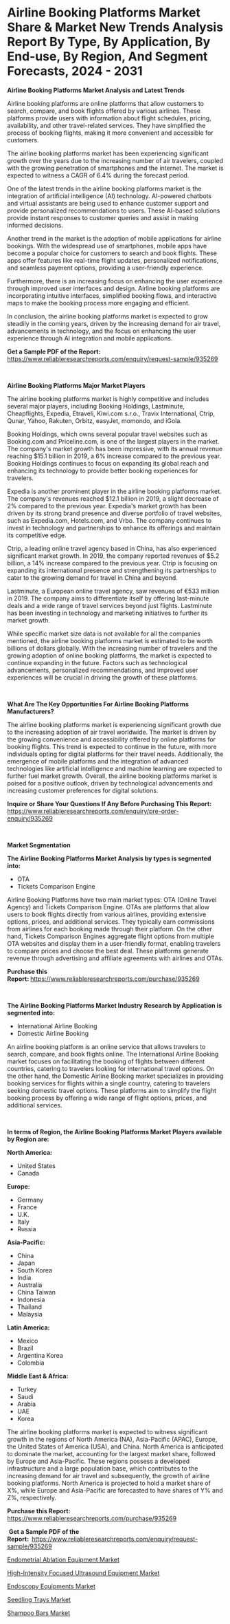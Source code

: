 <p><h1>Airline Booking Platforms Market Share & Market New Trends Analysis Report By Type, By Application, By End-use, By Region, And Segment Forecasts, 2024 - 2031</h1></p><p><strong>Airline Booking Platforms Market Analysis and Latest Trends</strong></p>
<p><p>Airline booking platforms are online platforms that allow customers to search, compare, and book flights offered by various airlines. These platforms provide users with information about flight schedules, pricing, availability, and other travel-related services. They have simplified the process of booking flights, making it more convenient and accessible for customers.</p><p>The airline booking platforms market has been experiencing significant growth over the years due to the increasing number of air travelers, coupled with the growing penetration of smartphones and the internet. The market is expected to witness a CAGR of 6.4% during the forecast period.</p><p>One of the latest trends in the airline booking platforms market is the integration of artificial intelligence (AI) technology. AI-powered chatbots and virtual assistants are being used to enhance customer support and provide personalized recommendations to users. These AI-based solutions provide instant responses to customer queries and assist in making informed decisions.</p><p>Another trend in the market is the adoption of mobile applications for airline bookings. With the widespread use of smartphones, mobile apps have become a popular choice for customers to search and book flights. These apps offer features like real-time flight updates, personalized notifications, and seamless payment options, providing a user-friendly experience.</p><p>Furthermore, there is an increasing focus on enhancing the user experience through improved user interfaces and design. Airline booking platforms are incorporating intuitive interfaces, simplified booking flows, and interactive maps to make the booking process more engaging and efficient.</p><p>In conclusion, the airline booking platforms market is expected to grow steadily in the coming years, driven by the increasing demand for air travel, advancements in technology, and the focus on enhancing the user experience through AI integration and mobile applications.</p></p>
<p><strong>Get a Sample PDF of the Report:&nbsp;</strong> <a href="https://www.reliableresearchreports.com/enquiry/request-sample/935269">https://www.reliableresearchreports.com/enquiry/request-sample/935269</a></p>
<p>&nbsp;</p>
<p><strong>Airline Booking Platforms Major Market Players</strong></p>
<p><p>The airline booking platforms market is highly competitive and includes several major players, including Booking Holdings, Lastminute, Cheapflights, Expedia, Etraveli, Kiwi.com s.r.o., Travix International, Ctrip, Qunar, Yahoo, Rakuten, Orbitz, easyJet, momondo, and iGola.</p><p>Booking Holdings, which owns several popular travel websites such as Booking.com and Priceline.com, is one of the largest players in the market. The company's market growth has been impressive, with its annual revenue reaching $15.1 billion in 2019, a 6% increase compared to the previous year. Booking Holdings continues to focus on expanding its global reach and enhancing its technology to provide better booking experiences for travelers.</p><p>Expedia is another prominent player in the airline booking platforms market. The company's revenues reached $12.1 billion in 2019, a slight decrease of 2% compared to the previous year. Expedia's market growth has been driven by its strong brand presence and diverse portfolio of travel websites, such as Expedia.com, Hotels.com, and Vrbo. The company continues to invest in technology and partnerships to enhance its offerings and maintain its competitive edge.</p><p>Ctrip, a leading online travel agency based in China, has also experienced significant market growth. In 2019, the company reported revenues of $5.2 billion, a 14% increase compared to the previous year. Ctrip is focusing on expanding its international presence and strengthening its partnerships to cater to the growing demand for travel in China and beyond.</p><p>Lastminute, a European online travel agency, saw revenues of €533 million in 2019. The company aims to differentiate itself by offering last-minute deals and a wide range of travel services beyond just flights. Lastminute has been investing in technology and marketing initiatives to further its market growth.</p><p>While specific market size data is not available for all the companies mentioned, the airline booking platforms market is estimated to be worth billions of dollars globally. With the increasing number of travelers and the growing adoption of online booking platforms, the market is expected to continue expanding in the future. Factors such as technological advancements, personalized recommendations, and improved user experiences will be crucial in driving the growth of these platforms.</p></p>
<p>&nbsp;</p>
<p><strong>What Are The Key Opportunities For Airline Booking Platforms Manufacturers?</strong></p>
<p><p>The airline booking platforms market is experiencing significant growth due to the increasing adoption of air travel worldwide. The market is driven by the growing convenience and accessibility offered by online platforms for booking flights. This trend is expected to continue in the future, with more individuals opting for digital platforms for their travel needs. Additionally, the emergence of mobile platforms and the integration of advanced technologies like artificial intelligence and machine learning are expected to further fuel market growth. Overall, the airline booking platforms market is poised for a positive outlook, driven by technological advancements and increasing customer preferences for digital solutions.</p></p>
<p><strong>Inquire or Share Your Questions If Any Before Purchasing This Report:</strong> <a href="https://www.reliableresearchreports.com/enquiry/pre-order-enquiry/935269">https://www.reliableresearchreports.com/enquiry/pre-order-enquiry/935269</a></p>
<p>&nbsp;</p>
<p><strong>Market Segmentation</strong></p>
<p><strong>The Airline Booking Platforms Market Analysis by types is segmented into:</strong></p>
<p><ul><li>OTA</li><li>Tickets Comparison Engine</li></ul></p>
<p><p>Airline Booking Platforms have two main market types: OTA (Online Travel Agency) and Tickets Comparison Engine. OTAs are platforms that allow users to book flights directly from various airlines, providing extensive options, prices, and additional services. They typically earn commissions from airlines for each booking made through their platform. On the other hand, Tickets Comparison Engines aggregate flight options from multiple OTA websites and display them in a user-friendly format, enabling travelers to compare prices and choose the best deal. These platforms generate revenue through advertising and affiliate agreements with airlines and OTAs.</p></p>
<p><strong>Purchase this Report:&nbsp;</strong><a href="https://www.reliableresearchreports.com/purchase/935269">https://www.reliableresearchreports.com/purchase/935269</a></p>
<p>&nbsp;</p>
<p><strong>The Airline Booking Platforms Market Industry Research by Application is segmented into:</strong></p>
<p><ul><li>International Airline Booking</li><li>Domestic Airline Booking</li></ul></p>
<p><p>An airline booking platform is an online service that allows travelers to search, compare, and book flights online. The International Airline Booking market focuses on facilitating the booking of flights between different countries, catering to travelers looking for international travel options. On the other hand, the Domestic Airline Booking market specializes in providing booking services for flights within a single country, catering to travelers seeking domestic travel options. These platforms aim to simplify the flight booking process by offering a wide range of flight options, prices, and additional services.</p></p>
<p>&nbsp;</p>
<p><strong>In terms of Region, the Airline Booking Platforms Market Players available by Region are:</strong></p>
<p>
    <p> <strong> North America: </strong>
        <ul>
            <li>United States</li>
            <li>Canada</li>
        </ul>
        </p> 
    <p> <strong> Europe: </strong>
        <ul>
            <li>Germany</li>
            <li>France</li>
            <li>U.K.</li>
            <li>Italy</li>
            <li>Russia</li>
        </ul>
        </p> 
    <p> <strong> Asia-Pacific: </strong>
        <ul>
            <li>China</li>
            <li>Japan</li>
            <li>South Korea</li>
            <li>India</li>
            <li>Australia</li>
            <li>China Taiwan</li>
            <li>Indonesia</li>
            <li>Thailand</li>
            <li>Malaysia</li>
        </ul>
        </p> 
    <p> <strong> Latin America: </strong>
        <ul>
            <li>Mexico</li>
            <li>Brazil</li>
            <li>Argentina Korea</li>
            <li>Colombia</li>
        </ul>
        </p> 
    <p> <strong> Middle East & Africa: </strong>
        <ul>
            <li>Turkey</li>
            <li>Saudi</li>
            <li>Arabia</li>
            <li>UAE</li>
            <li>Korea</li>
        </ul>
    </p>
    </p>
<p><p>The airline booking platforms market is expected to witness significant growth in the regions of North America (NA), Asia-Pacific (APAC), Europe, the United States of America (USA), and China. North America is anticipated to dominate the market, accounting for the largest market share, followed by Europe and Asia-Pacific. These regions possess a developed infrastructure and a large population base, which contributes to the increasing demand for air travel and subsequently, the growth of airline booking platforms. North America is projected to hold a market share of X%, while Europe and Asia-Pacific are forecasted to have shares of Y% and Z%, respectively.</p></p>
<p><strong>Purchase this Report: </strong><a href="https://www.reliableresearchreports.com/purchase/935269">https://www.reliableresearchreports.com/purchase/935269</a></p>
<p>&nbsp;<strong>Get a Sample PDF of the Report:&nbsp;&nbsp;</strong><a href="https://www.reliableresearchreports.com/enquiry/request-sample/935269">https://www.reliableresearchreports.com/enquiry/request-sample/935269</a></p>
<p><strong></strong></p>
<p><p><a href="https://medium.com/@christinegreen87/endometrial-ablation-equipment-market-trends-and-market-analysis-forecasted-for-period-2024-2031-c8cea5dc39fb">Endometrial Ablation Equipment Market</a></p><p><a href="https://medium.com/@christinegreen87/high-intensity-focused-ultrasound-equipment-market-report-reveals-the-latest-trends-and-growth-fc4730317e38">High-Intensity Focused Ultrasound Equipment Market</a></p><p><a href="https://www.linkedin.com/pulse/endoscopy-equipments-market-size-share-amp-trends-analysis-idsde?trackingId=6PXlVNm8R7WouhnbSQFyUQ%3D%3D">Endoscopy Equipments Market</a></p><p><a href="https://www.linkedin.com/pulse/seedling-trays-market-centers-aspects-growth-share-opportunity-3jloe?trackingId=Gf5mX9KXSPiO3pk8MUKIaQ%3D%3D">Seedling Trays Market</a></p><p><a href="https://www.linkedin.com/pulse/shampoo-bars-market-goal-estimating-size-future-growth-potential-ogk5e?trackingId=UBY8bZZVTT6RxbY%2B4db5iQ%3D%3D">Shampoo Bars Market</a></p></p>